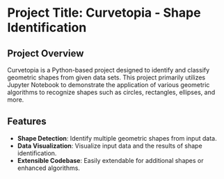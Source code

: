 # Project Title: Curvetopia - Shape Identification

## Project Overview
Curvetopia is a Python-based project designed to identify and classify geometric shapes from given data sets. This project primarily utilizes Jupyter Notebook to demonstrate the application of various geometric algorithms to recognize shapes such as circles, rectangles, ellipses, and more.

## Features
- **Shape Detection**: Identify multiple geometric shapes from input data.
- **Data Visualization**: Visualize input data and the results of shape identification.
- **Extensible Codebase**: Easily extendable for additional shapes or enhanced algorithms.


